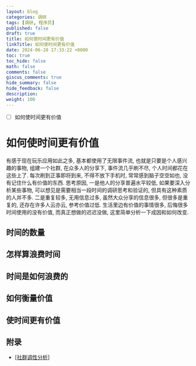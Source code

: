 ```yaml
---
layout: blog
categories: 调研
tags: [调研, 程序员]
published: false
draft: true
title: 如何使时间更有价值
linkTitle: 如何使时间更有价值
date: 2024-06-28 17:33:22 +0800
toc: true
toc_hide: false
math: false
comments: false
giscus_comments: true
hide_summary: false
hide_feedback: false
description: 
weight: 100
---
```


- [ ] 如何使时间更有价值

# 如何使时间更有价值

有感于现在玩乐应用如此之多, 基本都使用了无限事件流, 也就是只要是个人感兴趣的事物, 组建一个社群, 在众多人的分享下, 事件流几乎刷不尽, 个人时间都花在这些上了. 每次刷到正事即将到来, 不得不放下手机时, 常常感到脑子空空如也, 没有记住什么有价值的东西. 思考原因, 一是他人的分享普遍水平较低, 如果要深入分析某些事物, 可以想见是需要相当一段时间的调研思考和验证的, 但具有这种素质的人并不多. 二是重复较多, 无用信息过多, 虽然大众分享的信息很多, 但很多是重复的, 还存在许多人云亦云, 参考价值过低. 生活里边有价值的事情很多, 后悔很多时间使用的没有价值, 而真正想做的迟迟没做, 这里简单分析一下成因和如何改变.

## 时间的数量

## 怎样算浪费时间

## 时间是如何浪费的

## 如何衡量价值

## 使时间更有价值

## 附录

- [[社群调性分析]]

[//begin]: # "Autogenerated link references for markdown compatibility"
[社群调性分析]: ../../调研/社群调性分析/社群调性分析 "社群调性分析"
[//end]: # "Autogenerated link references"